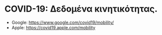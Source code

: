 # COVID-19: Δεδομένα κινητικότητας.

- Google: https://www.google.com/covid19/mobility/
- Apple: https://covid19.apple.com/mobility